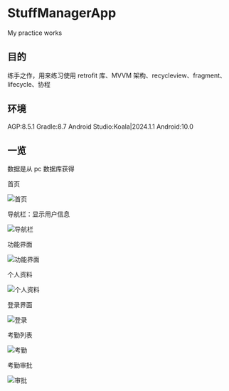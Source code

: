 # StuffManagerApp

My practice works

## 目的

练手之作，用来练习使用 retrofit 库、MVVM 架构、recycleview、fragment、lifecycle、协程

## 环境

AGP:8.5.1
Gradle:8.7
Android Studio:Koala|2024.1.1
Android:10.0

## 一览

数据是从 pc 数据库获得

首页

![首页](./image/3.png "首页")

导航栏：显示用户信息

![导航栏](./image/1.png "导航栏")

功能界面

![功能界面](./image/6.png "功能界面")

个人资料

![个人资料](./image/5.png "个人资料")

登录界面

![登录](./image/4.png "登录")

考勤列表

![考勤](./image/7.png "考勤")

考勤审批

![审批](./image/8.png "审批")
